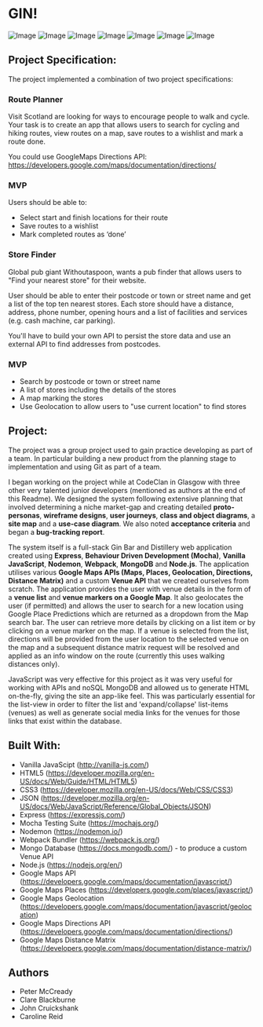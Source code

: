 # GIN!  

![Image](/screenshots/1_age_check.png)
![Image](/screenshots/2_geolocation.png)
![Image](/screenshots/3_directions.png)
![Image](/screenshots/4_top_gins.png)
![Image](/screenshots/7_edinburgh_filter.png)
![Image](/screenshots/9_places_predictive_search.png)
![Image](/screenshots/10_bar_API.png)


## Project Specification:

The project implemented a combination of two project specifications:

### Route Planner
Visit Scotland are looking for ways to encourage people to walk and cycle. Your task is to create an app that allows users to search for cycling and hiking routes, view routes on a map, save routes to a wishlist and mark a route done.

You could use GoogleMaps Directions API:
https://developers.google.com/maps/documentation/directions/

### MVP
Users should be able to:

* Select start and finish locations for their route
* Save routes to a wishlist
* Mark completed routes as ‘done’


### Store Finder
Global pub giant Withoutaspoon, wants a pub finder that allows users to "Find your nearest store" for their website.

User should be able to enter their postcode or town or street name and get a list of the top ten nearest stores. Each store should have a distance, address, phone number, opening hours and a list of facilities and services (e.g. cash machine, car parking).

You'll have to build your own API to persist the store data and use an external API to find addresses from postcodes.

### MVP
* Search by postcode or town or street name
* A list of stores including the details of the stores
* A map marking the stores
* Use Geolocation to allow users to "use current location" to find stores

## Project:    

The project was a group project used to gain practice developing as part of a team. In particular building a new product from the planning stage to implementation and using Git as part of a team.  

I began working on the project while at CodeClan in Glasgow with three other very talented junior developers (mentioned as authors at the end of this Readme). We designed the system following extensive planning that involved determining a niche market-gap and creating detailed **proto-personas**, **wireframe designs**, **user journeys**, **class and object diagrams**, a **site map** and a **use-case diagram**. We also noted **acceptance criteria** and began a **bug-tracking report**.

The system itself is a full-stack Gin Bar and Distillery web application created using **Express**, **Behaviour Driven Development (Mocha)**, **Vanilla JavaScript**, **Nodemon**, **Webpack**, **MongoDB** and **Node.js**. The application utilises various **Google Maps APIs (Maps, Places, Geolocation, Directions, Distance Matrix)** and a custom **Venue API** that we created ourselves from scratch. The application provides the user with venue details in the form of a **venue list** and **venue markers on a Google Map**. It also geolocates the user (if permitted) and allows the user to search for a new location using Google Place Predictions which are returned as a dropdown from the Map search bar. The user can retrieve more details by clicking on a list item or by clicking on a venue marker on the map. If a venue is selected from the list, directions will be provided from the user location to the selected venue on the map and a subsequent distance matrix request will be resolved and applied as an info window on the route (currently this uses walking distances only).

JavaScript was very effective for this project as it was very useful for working with APIs and noSQL MongoDB and allowed us to generate HTML on-the-fly, giving the site an app-like feel. This was particularly essential for the list-view in order to filter the list and 'expand/collapse' list-items (venues) as well as generate social media links for the venues for those links that exist within the database.

## Built With:  
* Vanilla JavaScipt (http://vanilla-js.com/)  
* HTML5 (https://developer.mozilla.org/en-US/docs/Web/Guide/HTML/HTML5)  
* CSS3 (https://developer.mozilla.org/en-US/docs/Web/CSS/CSS3)  
* JSON (https://developer.mozilla.org/en-US/docs/Web/JavaScript/Reference/Global_Objects/JSON)  
* Express (https://expressjs.com/)  
* Mocha Testing Suite (https://mochajs.org/)  
* Nodemon (https://nodemon.io/)  
* Webpack Bundler (https://webpack.js.org/)  
* Mongo Database (https://docs.mongodb.com/) - to produce a custom Venue API  
* Node.js (https://nodejs.org/en/)  
* Google Maps API (https://developers.google.com/maps/documentation/javascript/)  
* Google Maps Places (https://developers.google.com/places/javascript/)  
* Google Maps Geolocation (https://developers.google.com/maps/documentation/javascript/geolocation)  
* Google Maps Directions API (https://developers.google.com/maps/documentation/directions/)  
* Google Maps Distance Matrix (https://developers.google.com/maps/documentation/distance-matrix/)  


## Authors  
* Peter McCready  
* Clare Blackburne  
* John Cruickshank  
* Caroline Reid  
